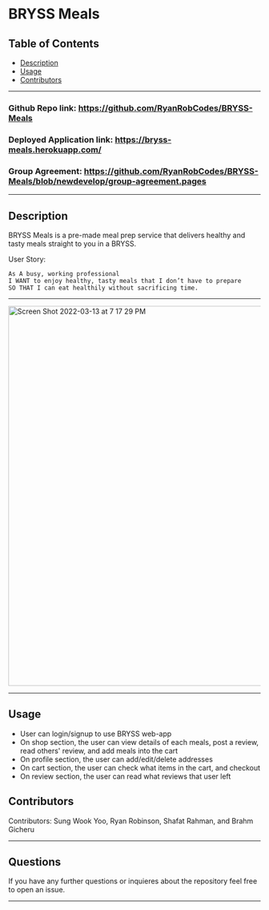 
    
# BRYSS Meals

## Table of Contents
* [Description](#description)
* [Usage](#usage)
* [Contributors](#contributors)

---

### Github Repo link: https://github.com/RyanRobCodes/BRYSS-Meals

### Deployed Application link: https://bryss-meals.herokuapp.com/

### Group Agreement: https://github.com/RyanRobCodes/BRYSS-Meals/blob/newdevelop/group-agreement.pages

---

## Description

BRYSS Meals is a pre-made meal prep service that delivers healthy and tasty meals straight to you in a BRYSS.

User Story:
```
As A busy, working professional
I WANT to enjoy healthy, tasty meals that I don’t have to prepare
SO THAT I can eat healthily without sacrificing time.
```
---

<img width="758" alt="Screen Shot 2022-03-13 at 7 17 29 PM" src="https://user-images.githubusercontent.com/94041281/166612663-c9644ddb-4fab-4da0-99d1-079a3d54bb8b.png">

---

## Usage
 - User can login/signup to use BRYSS web-app
 - On shop section, the user can view details of each meals, post a review, read others' review, and add meals into the cart
 - On profile section, the user can add/edit/delete addresses
 - On cart section, the user can check what items in the cart, and checkout
 - On review section, the user can read what reviews that user left


## Contributors

Contributors: Sung Wook Yoo, Ryan Robinson, Shafat Rahman, and Brahm Gicheru

---

## Questions

If you have any further questions or inquieres about the repository feel free to open an issue.

---